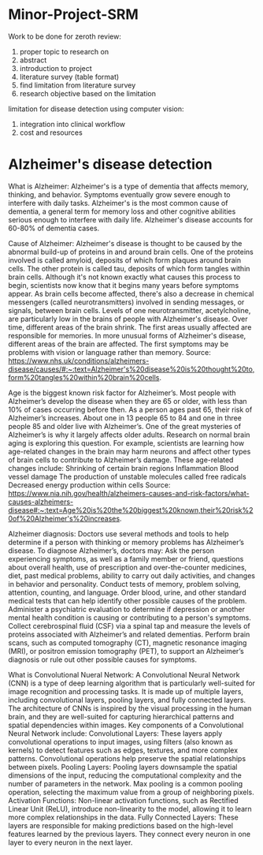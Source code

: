 # Minor-Project-SRM

Work to be done for zeroth review:
1. proper topic to research on
2. abstract
3. introduction to project
4. literature survey (table format)
5. find limitation from literature survey
6. research objective based on the limitation

limitation for disease detection using computer vision:
1. integration into clinical workflow
2. cost and resources


# Alzheimer's disease detection

What is Alzheimer:
Alzheimer's is a type of dementia that affects memory, thinking, and behavior. Symptoms eventually grow severe enough to interfere with daily tasks.
Alzheimer's is the most common cause of dementia, a general term for memory loss and other cognitive abilities serious enough to interfere with daily life. Alzheimer's disease accounts for 60-80% of dementia cases.

Cause of Alzheimer: 
Alzheimer's disease is thought to be caused by the abnormal build-up of proteins in and around brain cells. One of the proteins involved is called amyloid, deposits of which form plaques around brain cells. The other protein is called tau, deposits of which form tangles within brain cells. Although it's not known exactly what causes this process to begin, scientists now know that it begins many years before symptoms appear. As brain cells become affected, there's also a decrease in chemical messengers (called neurotransmitters) involved in sending messages, or signals, between brain cells. Levels of one neurotransmitter, acetylcholine, are particularly low in the brains of people with Alzheimer's disease. Over time, different areas of the brain shrink. The first areas usually affected are responsible for memories. In more unusual forms of Alzheimer's disease, different areas of the brain are affected. The first symptoms may be problems with vision or language rather than memory.
Source: https://www.nhs.uk/conditions/alzheimers-disease/causes/#:~:text=Alzheimer's%20disease%20is%20thought%20to,form%20tangles%20within%20brain%20cells.

Age is the biggest known risk factor for Alzheimer’s. Most people with Alzheimer’s develop the disease when they are 65 or older, with less than 10% of cases occurring before then. As a person ages past 65, their risk of Alzheimer’s increases. About one in 13 people 65 to 84 and one in three people 85 and older live with Alzheimer’s.
One of the great mysteries of Alzheimer’s is why it largely affects older adults. Research on normal brain aging is exploring this question. For example, scientists are learning how age-related changes in the brain may harm neurons and affect other types of brain cells to contribute to Alzheimer’s damage.
These age-related changes include:
Shrinking of certain brain regions
Inflammation
Blood vessel damage
The production of unstable molecules called free radicals
Decreased energy production within cells
Source: https://www.nia.nih.gov/health/alzheimers-causes-and-risk-factors/what-causes-alzheimers-disease#:~:text=Age%20is%20the%20biggest%20known,their%20risk%20of%20Alzheimer's%20increases.

Alzheimer diagnosis:
Doctors use several methods and tools to help determine if a person with thinking or memory problems has Alzheimer’s disease. To diagnose Alzheimer’s, doctors may:
Ask the person experiencing symptoms, as well as a family member or friend, questions about overall health, use of prescription and over-the-counter medicines, diet, past medical problems, ability to carry out daily activities, and changes in behavior and personality.
Conduct tests of memory, problem solving, attention, counting, and language.
Order blood, urine, and other standard medical tests that can help identify other possible causes of the problem.
Administer a psychiatric evaluation to determine if depression or another mental health condition is causing or contributing to a person's symptoms.
Collect cerebrospinal fluid (CSF) via a spinal tap and measure the levels of proteins associated with Alzheimer’s and related dementias.
Perform brain scans, such as computed tomography (CT), magnetic resonance imaging (MRI), or positron emission tomography (PET), to support an Alzheimer’s diagnosis or rule out other possible causes for symptoms.

What is Convolutional Nueral Network:
A Convolutional Neural Network (CNN) is a type of deep learning algorithm that is particularly well-suited for image recognition and processing tasks. It is made up of multiple layers, including convolutional layers, pooling layers, and fully connected layers. The architecture of CNNs is inspired by the visual processing in the human brain, and they are well-suited for capturing hierarchical patterns and spatial dependencies within images.
Key components of a Convolutional Neural Network include:
Convolutional Layers: These layers apply convolutional operations to input images, using filters (also known as kernels) to detect features such as edges, textures, and more complex patterns. Convolutional operations help preserve the spatial relationships between pixels.
Pooling Layers: Pooling layers downsample the spatial dimensions of the input, reducing the computational complexity and the number of parameters in the network. Max pooling is a common pooling operation, selecting the maximum value from a group of neighboring pixels.
Activation Functions: Non-linear activation functions, such as Rectified Linear Unit (ReLU), introduce non-linearity to the model, allowing it to learn more complex relationships in the data.
Fully Connected Layers: These layers are responsible for making predictions based on the high-level features learned by the previous layers. They connect every neuron in one layer to every neuron in the next layer.

